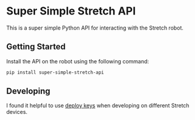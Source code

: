 # Super Simple Stretch API

This is a super simple Python API for interacting with the Stretch robot.

## Getting Started

Install the API on the robot using the following command:

```bash
pip install super-simple-stretch-api
```

## Developing

I found it helpful to use [deploy keys](https://docs.github.com/en/authentication/connecting-to-github-with-ssh/managing-deploy-keys) when developing on different Stretch devices.
